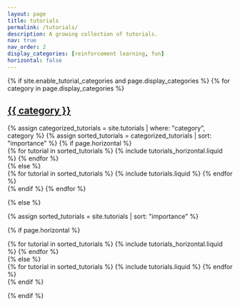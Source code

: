 ```yaml
---
layout: page
title: tutorials
permalink: /tutorials/
description: A growing collection of tutorials.
nav: true
nav_order: 2
display_categories: [reinforcement learning, fun]
horizontal: false
---
```

<style>
    .projects h2.category {
        color: var(--global-text-color);
    }
</style>

<!-- pages/tutorials.md -->
<div class="projects">
{% if site.enable_tutorial_categories and page.display_categories %}
  <!-- Display categorized tutorials -->
  {% for category in page.display_categories %}
    <a id="{{ category }}" href=".#{{ category }}">
        <h2 class="category">{{ category }}</h2>
    </a>
    {% assign categorized_tutorials = site.tutorials | where: "category", category %}
    {% assign sorted_tutorials = categorized_tutorials | sort: "importance" %}
    <!-- Generate cards for each tutorial -->
    {% if page.horizontal %}
        <div class="container">
            <div class="row row-cols-1 row-cols-md-2">
            {% for tutorial in sorted_tutorials %}
                {% include tutorials_horizontal.liquid %}
            {% endfor %}
            </div>
        </div>
    {% else %}
        <div class="row row-cols-1 row-cols-md-3">
            {% for tutorial in sorted_tutorials %}
            {% include tutorials.liquid %}
            {% endfor %}
        </div>
    {% endif %}
  {% endfor %}

{% else %}

  <!-- Display tutorials without categories -->
  {% assign sorted_tutorials = site.tutorials | sort: "importance" %}

  <!-- Generate cards for each tutorial -->

  {% if page.horizontal %}
    <div class="container">
      <div class="row row-cols-1 row-cols-md-2">
      {% for tutorial in sorted_tutorials %}
        {% include tutorials_horizontal.liquid %}
      {% endfor %}
      </div>
    </div>
  {% else %}
    <div class="row row-cols-1 row-cols-md-3">
      {% for tutorial in sorted_tutorials %}
        {% include tutorials.liquid %}
      {% endfor %}
    </div>
  {% endif %}
  
{% endif %}
</div>
